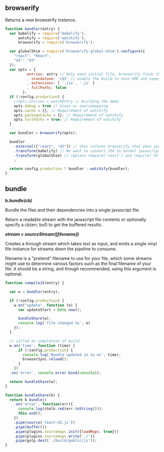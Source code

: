 browserify
---
Returns a new browserify instance.
```js
function bundler(entry) {
  var babelify = require('babelify'),
      watchify = require('watchify'),
      browserify = require('browserify');

  var globalShim = require('browserify-global-shim').configure({
    "react": "React",
    "d3": "d3"
  });
  var opts = {
          entries: entry // Only need initial file, browserify finds the deps
          , standalone: 'rd3' // enable the build to have UMD and expose window.rsc if no module system is used
          , extensions: [ '.jsx', '.js' ]
          , fullPaths: false
        };
  if (!config.production) {
    //opts.entries = watchEntry // building the demo
    opts.debug = true // Gives us sourcemapping
    opts.cache = {}; // Requirement of watchify
    opts.packageCache = {}; // Requirement of watchify
    opts.fullPaths = true; // Requirement of watchify
  }

  var bundler = browserify(opts);

  bundler
    .external(["react", "d3"]) // this informs browserify that when you see require("react") or require("d3") it will be available, trust me
    .transform(babelify) // We want to convert JSX to normal javascript
    .transform(globalShim) // replace require('react') and require('d3') with (window.React) and (window.d3)
    ;

  return config.production ? bundler : watchify(bundler);
}
```
bundle
---
***b.bundle(cb)***

Bundle the files and their dependencies into a single javascript file.

Return a readable stream with the javascript file contents or optionally specify a cb(err, buf) to get the buffered results.

***stream = sourceStream([filename])***

Creates a through stream which takes text as input, and emits a single vinyl file instance for streams down the pipeline to consume.

filename is a "pretend" filename to use for your file, which some streams might use to determine various factors such as the final filename of your file. It should be a string, and though recommended, using this argument is optional.

```js
function compileJS(entry) {

  var w = bundler(entry);

  if (!config.production) {
    w.on("update", function (e) {
      var updateStart = Date.now();

      bundleShare(w);
      console.log('file changed %s', e)
    });
  }

  // called on completion of build
  w.on('time', function (time) {
      if (!config.production) {
        console.log('Bundle updated in %s ms', time);
        browserSync.reload();
      }
    })
  .on('error', console.error.bind(console));

  return bundleShare(w);
}

function bundleShare(b) {
  return b.bundle()
    .on('error', function(err){
      console.log(chalk.red(err.toString()));
      this.end();
    })
    .pipe(source('react-d3.js'))
    .pipe(buffer())
    .pipe(plugins.sourcemaps.init({loadMaps: true}))
    .pipe(plugins.sourcemaps.write('./'))
    .pipe(gulp.dest('./build/public/js'));
}
```
